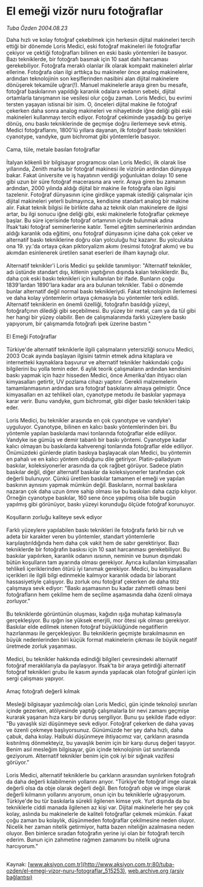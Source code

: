 # El emeği vizör nuru fotoğraflar

*Tuba Özden 2004.08.23*

<div class="pNewsDetailMainContent ctx_content" itemprop="articleBody">
 Daha hızlı ve kolay fotoğraf çekebilmek için herkesin dijital makineleri  tercih ettiği bir dönemde Loris Medici, eski fotoğraf makineleri ile fotoğraflar çekiyor ve çektiği fotoğrafları bilinen en eski baskı yöntemleri ile basıyor. Bazı tekniklerde, bir fotoğrafı basmak için 10 saat dahi harcaması gerekebiliyor. Fotoğrafa meraklı olanlar ilk olarak kompakt makineleri alırlar ellerine. Fotoğrafa olan ilgi arttıkça  bu makineler önce  analog makinelere, ardından teknolojinin son keşiflerinden nasibini alan dijital makinelere dönüşerek tekamüle uğrar(!). Manuel makinelerle araya giren bu mesafe, fotoğraf baskılarının yapıldığı karanlık odalara vedanın sebebi, dijital ortamlarla tanışmanın ise vesilesi olur çoğu zaman. Loris Medici, bu evrimi tersten yaşayan istisnai bir isim. O, önceleri dijital makine ile fotoğraf çekerken daha sonra analog makineleri ve nihayetinde iğne deliği gibi eski makineleri kullanmayı tercih ediyor. Fotoğraf çekiminde yaşadığı bu geriye dönüş, onu baskı tekniklerinde de geçmişe doğru ilerlemeye sevk etmiş. Medici fotoğraflarını, 1800'lü yıllara dayanan, ilk fotoğraf baskı teknikleri cyanotype, vandyke, gum bichromat gibi yöntemlerle basıyor.
 <br/>
 <br/>
 Cama, tüle, metale basılan fotoğraflar
 <br/>
 <br/>
 İtalyan kökenli bir bilgisayar programcısı olan Loris Medici, ilk olarak lise yıllarında, Zenith marka bir fotoğraf makinesi ile vizörün ardından dünyaya bakar. Fakat üniversite ve iş hayatının verdiği yoğunluktan dolayı 10 sene gibi uzun bir süre fotoğraf macerasına ara verir. Araya giren bu zamanın ardından, 2000 yılında aldığı dijital bir makine ile fotoğrafa olan ilgisi tazelenir. Fotoğraf dünyasının içine girdikçe yapmak istediği çalışmalar için dijital makineleri yeterli bulmayınca, kendisine standart analog bir makine alır. Fakat teknik bilgisi ile birlikte daha az teknik olan makinelere de ilgisi artar, bu ilgi sonucu iğne deliği gibi, eski makinelerle fotoğraflar çekmeye başlar. Bu süre içerisinde fotoğraf ortamının içinde bulunmak adına İfsak'taki fotoğraf seminerlerine katılır. Temel eğitim seminerlerinin ardından aldığı karanlık oda eğitimi, onu fotoğraf dünyasının içine daha çok çeker ve alternatif baskı tekniklerine doğru olan yolculuğu hız kazanır. Bu yolculukta ona 19. yy.'da ortaya çıkan piktoryalizm akımı (resimsi fotoğraf akımı) ve bu akımdan esinlenerek üretilen sanat eserleri de ilham kaynağı olur.
 <br/>
 <br/>
 Alternatif teknikler'i Loris Medici şu şekilde tanımlıyor: "Alternatif teknikler, adı üstünde standart dışı, kitlenin yaptığının dışında kalan tekniklerdir. Bu, daha çok eski baskı teknikleri için kullanılan bir ifade. Bunların çoğu 1839'lardan 1890'lara kadar ara ara bulunan teknikler. Tabii o dönemde bunlar alternatif değil normal baskı teknikleriydi. Fakat teknolojinin ilerlemesi ve daha kolay yöntemlerin ortaya çıkmasıyla bu yöntemler terk edildi. Alternatif tekniklerin en önemli özelliği, fotoğrafın basıldığı yüzeyi, fotoğrafçının dilediği gibi seçebilmesi. Bu yüzey bir metal, cam ya da tül gibi her hangi bir yüzey olabilir. Ben de çalışmalarımda farklı yüzeylere baskı yapıyorum, bir çalışmamda fotoğrafı ipek üzerine bastım "
 <br/>
 <br/>
 El Emeği Fotoğraflar
 <br/>
 <br/>
 Türkiye'de alternatif tekniklerle ilgili çalışmaların yetersizliği sonucu Medici, 2003 Ocak ayında başlayan ilgisini tatmin etmek adına kitaplara ve internetteki kaynaklara başvurur ve alternatif teknikler hakkındaki çoğu bilgilerini bu yolla temin eder. 6 aylık teorik çalışmaların ardından kendisini baskı yapmak için hazır hisseden Medici, önce Amerika'dan ihtiyacı olan kimyasalları getirtir, UV pozlama cihazı yaptırır. Gerekli malzemelerin tamamlanmasının ardından sıra fotoğraf baskılarını almaya gelmiştir. Önce kimyasalları en az tehlikeli olan, cyanotype metodu ile baskılar yapmaya karar verir. Bunu vandyke, gum bichromat, gibi diğer baskı  teknikleri takip eder.
 <br/>
 <br/>
 Loris Medici, bu teknikler arasında en çok cyanotype ve vandyke'ı uyguluyor. Cyanotype, bilinen en kalıcı baskı yöntemlerinden biri. Bu yöntemle yapılan baskılarda mavi tonlarında fotoğraflar elde ediliyor. Vandyke ise gümüş ve demir tabanlı bir baskı yöntemi. Cyanotype kadar kalıcı olmayan bu baskılarda kahverengi tonlarında fotoğraflar elde ediliyor. Önümüzdeki günlerde platin baskıya başlayacak olan Medici, bu yöntemin en pahalı ve en kalıcı yöntem olduğunu dile getiriyor. Platin-palladyum baskılar, koleksiyonerler arasında da çok rağbet görüyor. Sadece platin baskılar değil, diğer alternatif baskılar da koleksiyonerler tarafından çok değerli bulunuyor. Çünkü üretilen baskılar tamamen el emeği ve yapılan baskının aynısını yapmak mümkün değil. Baskıların, normal baskılara nazaran çok daha uzun ömre sahip olması ise bu baskıları daha cazip kılıyor. Örneğin cyanotype baskılar, 160 sene önce yapılmış olsa bile bugün yapılmış gibi görünüyor, baskı yüzeyi korunduğu ölçüde fotoğraf korunuyor.
 <br/>
 <br/>
 Koşulların zorluğu kaliteye sevk ediyor
 <br/>
 <br/>
 Farklı yüzeylere yapılabilen baskı teknikleri ile fotoğrafa farklı bir ruh ve adeta bir karakter veren bu yöntemler, standart yöntemlerle karşılaştırıldığında hem daha çok vakit hem de sabır gerektiriyor. Bazı tekniklerde bir fotoğrafın baskısı için 10 saat harcanması gerekebiliyor. Bu baskılar yapılırken, karanlık odanın ısısının, neminin ve bunun dışındaki bütün koşulların tam ayarında olması gerekiyor. Ayrıca kullanılan kimyasalları tehlikeli içeriklerinden ötürü iyi tanımak gerekiyor. Medici, bu kimyasalların içerikleri ile ilgili bilgi edinmekle kalmıyor karanlık odada bir laborant hassasiyetiyle çalışıyor. Bu zorluk onu fotoğraf çekerken de daha titiz çalışmaya sevk ediyor: "Baskı aşamasının bu kadar zahmetli olması beni fotoğrafların hem çekilme hem de seçilme aşamasında daha özenli olmaya zorluyor."
 <br/>
 <br/>
 Bu tekniklerde görüntünün oluşması, kağıdın ışığa muhatap kalmasıyla gerçekleşiyor. Bu ışığın ise yüksek enerjili, mor ötesi ışık olması gerekiyor. Baskılar elde edilmek istenen fotoğraf büyüklüğünde negatiflerin hazırlanması ile gerçekleşiyor. Bu tekniklerin geçmişte bırakılmasının en büyük nedenlerinden biri küçük format makinelerin çıkması ile büyük negatif üretmede zorluk yaşanması.
 <br/>
 <br/>
 Medici, bu teknikler hakkında edindiği bilgileri çevresindeki alternatif fotoğraf meraklılarıyla da paylaşıyor. İfsak'ta bir araya getirdiği alternatif fotoğraf teknikleri grubu ile kasım ayında yapılacak olan fotoğraf günleri için sergi çalışması yapıyor.
 <br/>
 <br/>
 Amaç fotoğrafı değerli kılmak
 <br/>
 <br/>
 Mesleği bilgisayar yazılımcılığı olan Loris Medici, gün içinde teknoloji sınırları içinde gezerken, atölyesinde yaptığı çalışmalarla bir nevi zamanı geçmişe kurarak yaşanan hıza karşı bir duruş sergiliyor. Bunu şu şekilde ifade ediyor: "Bu yavaşlık sizi düşünmeye sevk ediyor. Fotoğraf çekerken de daha yavaş ve özenli çekmeye başlıyorsunuz. Günümüzde her şey daha hızlı, daha çabuk, daha kolay. Halbuki düşünmeye ihtiyacımız var, çarkların arasında kıstırılmış dönmekteyiz, bu yavaşlık benim için bir karşı duruş değeri taşıyor. Benim asıl mesleğim bilgisayar, gün içinde teknolojinin üst sınırlarında geziyorum. Alternatif teknikler benim için çok iyi bir sığınak vazifesi görüyor."
 <br/>
 <br/>
 Loris Medici, alternatif tekniklerle bu çarkların arasından sıyrılırken fotoğrafı da daha değerli kılabilmenin yollarını arıyor. "Türkiye'de fotoğraf imge olarak değerli olsa da obje olarak değerli değil. Ben fotoğrafı obje ve imge olarak değerli kılmanın yollarını arıyorum, onun için bu tekniklerle uğraşıyorum. Türkiye'de bu tür baskılarla sürekli ilgilenen kimse yok. Yurt dışında da bu tekniklerle ciddi manada ilgilenen az kişi var. Dijital makinelerle her şey çok kolay, aslında bu makinelerle de kaliteli fotoğraflar çekmek mümkün. Fakat çoğu zaman bu kolaylık, düşünmeden fotoğraflar çekilmesine neden oluyor. Nicelik her zaman nitelik getirmiyor, hatta bazen niteliğin azalmasına neden oluyor. Ben binlerce sıradan fotoğrafın yerine iyi olan bir fotoğrafı tercih ederim. Bunun için zahmetine rağmen zamanımı bu nitelik uğruna harcıyorum."
 <br/>
 <br/>
</div>


Kaynak: [www.aksiyon.com.tr](http://www.aksiyon.com.tr:80/tuba-ozden/el-emegi-vizor-nuru-fotograflar_515253), [web.archive.org (arşiv bağlantısı)](http://web.archive.org/web/20151021231210/http://www.aksiyon.com.tr:80/tuba-ozden/el-emegi-vizor-nuru-fotograflar_515253)
